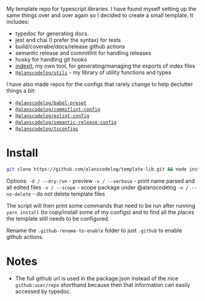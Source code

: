 <!--
TOCONFIGURE

![Docs](https://github.com/alanscodelog/TOREPONAME/workflows/Docs/badge.svg)
![Build](https://github.com/alanscodelog/TOREPONAME/workflows/Build/badge.svg)
[![Release](https://github.com/alanscodelog/TOREPONAME/workflows/Release/badge.svg)](https://www.npmjs.com/package/TONAME)

# [Docs](https://alanscodelog.github.io/TOREPONAME)

# Install

```bash
npm install TONAME
# or
yarn add TONAME
```


# Usage

```ts
```

-->

My template repo for typescript libraries. I have found myself setting up the same things over and over again so I decided to create a small template. It includes:

- typedoc for generating docs.
- jest and chai (I prefer the syntax) for tests
- build/coverabe/docs/release github actions
- semantic release and commitlint for handling releases
- husky for handling git hooks
- [indexit](https://github.com/alanscodelog/indexit), my own tool, for generating/managing the exports of index files
- [`@alanscodelog/utils`](https://github.com/alanscodelog/my-utils) - my library of utility functions and types

I have also made repos for the configs that rarely change to help declutter things a bit:

- [`@alanscodelog/babel-preset`](https://github.com/alanscodelog/babel-preset)
- [`@alanscodelog/commitlint-config`](https://github.com/alanscodelog/commitlint-config)
- [`@alanscodelog/eslint-config`](https://github.com/alanscodelog/eslint-config)
- [`@alanscodelog/semantic-release-config`](https://github.com/alanscodelog/my-semantic-release-config)
- [`@alanscodelog/tsconfigs`](https://github.com/alanscodelog/my-tsconfigs)

# Install
```bash
git clone https://github.com/alanscodelog/template-lib.git && node install.mjs
```
Options:
`-d / --dry-run` - preview
`-v / --verbose` - print name parsed and all edited files
`-s / --scope` - scope package under @alanscodelog
`-n / --no-delete` - do not delete template files

The script will then print some commands that need to be run after running `yarn install` (to copy/install some of my configs) and to find all the places the template still needs to be configured.

Rename the `.github-rename-to-enable` folder to just `.github` to enable github actions.


# Notes

- The full github url is used in the package.json instead of the nice `github:user/repo` shorthand because then that information can easily accessed by typedoc.
